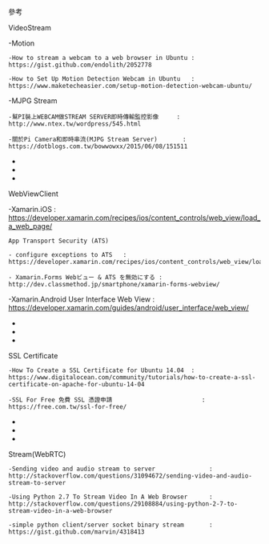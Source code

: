 參考

VideoStream

-Motion

	-How to stream a webcam to a web browser in Ubuntu : https://gist.github.com/endolith/2052778
	
	-How to Set Up Motion Detection Webcam in Ubuntu   : https://www.maketecheasier.com/setup-motion-detection-webcam-ubuntu/
	
-MJPG Stream

	-幫PI裝上WEBCAM做STREAM SERVER即時傳輸監控影像     : http://www.ntex.tw/wordpress/545.html
	
	-關於Pi Camera和即時串流(MJPG Stream Server)       : https://dotblogs.com.tw/bowwowxx/2015/06/08/151511
	
-
-
-
WebViewClient

-Xamarin.iOS				: https://developer.xamarin.com/recipes/ios/content_controls/web_view/load_a_web_page/

	App Transport Security (ATS)
	
	- configure exceptions to ATS	: https://developer.xamarin.com/recipes/ios/content_controls/web_view/load_a_web_page/
	
	- Xamarin.Forms Webビュー & ATS を無効にする	: http://dev.classmethod.jp/smartphone/xamarin-forms-webview/
	
-Xamarin.Android User Interface Web View                : https://developer.xamarin.com/guides/android/user_interface/web_view/




-
-
-
SSL Certificate 

	-How To Create a SSL Certificate for Ubuntu 14.04  : https://www.digitalocean.com/community/tutorials/how-to-create-a-ssl-certificate-on-apache-for-ubuntu-14-04

	-SSL For Free 免費 SSL 憑證申請                         : https://free.com.tw/ssl-for-free/




-
-
-
Stream(WebRTC)

	-Sending video and audio stream to server               : http://stackoverflow.com/questions/31094672/sending-video-and-audio-stream-to-server

	-Using Python 2.7 To Stream Video In A Web Browser      : http://stackoverflow.com/questions/29108884/using-python-2-7-to-stream-video-in-a-web-browser

	-simple python client/server socket binary stream       : https://gist.github.com/marvin/4318413

